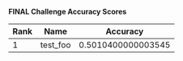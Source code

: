 **FINAL Challenge Accuracy Scores**



|Rank|Name|Accuracy|
|----|-----|---|
|1|test_foo|0.5010400000003545|
